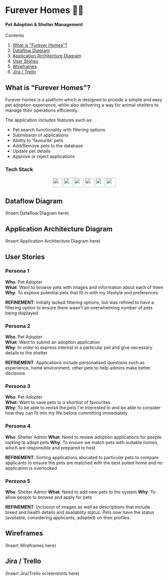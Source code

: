 # Furever Homes 🏡🐶
#### Pet Adoption & Shelter Management

Contents
1) [What is "Furever Homes"?](#what-is-furever-homes)
2) [Dataflow Diagram](#dataflow-diagram)
3) [Application Architecture Diagram](#application-architecture-diagram)
4) [User Stories](#user-stories)
5) [Wireframes](#wireframes)
6) [Jira / Trello](#jira--trello)

## What is "Furever Homes"?
Furever homes is a platform which is designed to provide a simple and easy pet adoption experience, while also delivering a way for animal shelters to manage their operations efficiently.

The application includes features such as:
- Pet search functionality with filtering options
- Submission of applications
- Ability to 'favourite' pets
- Add/Remove pets to the database
- Update pet details
- Approve or reject applications

### Tech Stack
<div align="center">
    <img src="https://img.shields.io/badge/-CSS-1572B6?style=flat-square&logo=css3&logoColor=white" height=30>
    <img src="https://img.shields.io/badge/-JavaScript-F7DF1E?style=flat-square&logo=javascript&logoColor=black" height=30>
    <img src="https://img.shields.io/badge/-React-61DAFB?style=flat-square&logo=react&logoColor=black" height=30>
    <img src="https://img.shields.io/badge/-Node.js-339933?style=flat-square&logo=nodedotjs&logoColor=white" height=30>
    <img src="https://img.shields.io/badge/-Express-000000?style=flat-square&logo=express&logoColor=white" height=30>
    <img src="https://img.shields.io/badge/-MongoDB-47A248?style=flat-square&logo=mongodb&logoColor=white" height=30>
</div>

## Dataflow Diagram
(Insert Dataflow Diagram here)

## Application Architecture Diagram
(Insert Application Architecture Diagram here)

## User Stories

### Persona 1

**Who**: Pet Adopter  
**What**: Want to browse pets with images and information about each of them  
**Why**: To explore potential pets that fit in with my lifestyle and preferences

**REFINEMENT**: Initially lacked filtering options, but was refined to have a filtering option to ensure there wasn't an overwhelming number of pets being displayed

### Persona 2

**Who**: Pet Adopter  
**What**: Want to submit an adoption application  
**Why**: In order to express interest in a particular pet and give necessary details to the shelter

**REFINEMENT**: Applications include personalised questions such as experience, home environment, other pets to help admins make better decisions

### Persona 3

**Who**: Pet Adopter  
**What**: Want to save pets to a shortlist of favourites  
**Why**: To be able to revisit the pets I'm interested in and be able to consider how they can fit into my life before committing immediately

### Persona 4

**Who**: Shelter Admin
**What**: Need to review adoption applications for people looking to adopt pets
**Why**: To ensure we match pets with suitable homes, which are responsible and prepared to host

**REFINEMENT**: Sorting applications allocated to particular pets to compare applicants to ensure the pets are matched with the best suited home and no application is overlooked

### Persona 5

**Who**: Shelter Admin
**What**: Need to add new pets to the system
**Why**: To allow people to browse and apply for pets

**REFINEMENT**: Inclusion of images as well as descriptions that include breed and health details and availablity status. Pets now have the status (available, considering applicants, adopted) on their profiles.

## Wireframes
(Insert Wireframes here)

## Jira / Trello
(Insert Jira/Trello screenshots here)